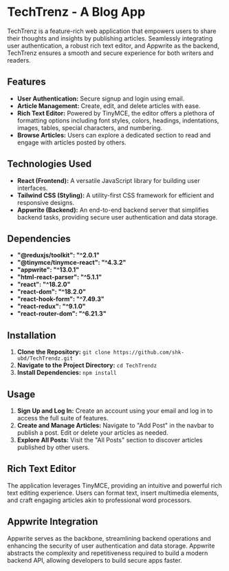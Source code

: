 # TechTrenz - A Blog App

TechTrenz is a feature-rich web application that empowers users to share their thoughts and insights by publishing articles. Seamlessly integrating user authentication, a robust rich text editor, and Appwrite as the backend, TechTrenz ensures a smooth and secure experience for both writers and readers.

## Features

- **User Authentication:** Secure signup and login using email.
- **Article Management:** Create, edit, and delete articles with ease.
- **Rich Text Editor:** Powered by TinyMCE, the editor offers a plethora of formatting options including font styles, colors, headings, indentations, images, tables, special characters, and numbering.
- **Browse Articles:** Users can explore a dedicated section to read and engage with articles posted by others.

## Technologies Used

- **React (Frontend):** A versatile JavaScript library for building user interfaces.
- **Tailwind CSS (Styling):** A utility-first CSS framework for efficient and responsive designs.
- **Appwrite (Backend):** An end-to-end backend server that simplifies backend tasks, providing secure user authentication and data storage.

## Dependencies

- **"@reduxjs/toolkit": "^2.0.1"**
- **"@tinymce/tinymce-react": "^4.3.2"**
- **"appwrite": "^13.0.1"**
- **"html-react-parser": "^5.1.1"**
- **"react": "^18.2.0"**
- **"react-dom": "^18.2.0"**
- **"react-hook-form": "^7.49.3"**
- **"react-redux": "^9.1.0"**
- **"react-router-dom": "^6.21.3"**

## Installation

1. **Clone the Repository:** `git clone https://github.com/shk-ubd/TechTrendz.git`
2. **Navigate to the Project Directory:** `cd TechTrendz`
3. **Install Dependencies:** `npm install`


## Usage

1. **Sign Up and Log In:** Create an account using your email and log in to access the full suite of features.
2. **Create and Manage Articles:** Navigate to "Add Post" in the navbar to publish a post. Edit or delete your articles as needed.
3. **Explore All Posts:** Visit the "All Posts" section to discover articles published by other users.

## Rich Text Editor

The application leverages TinyMCE, providing an intuitive and powerful rich text editing experience. Users can format text, insert multimedia elements, and craft engaging articles akin to professional word processors.

## Appwrite Integration

Appwrite serves as the backbone, streamlining backend operations and enhancing the security of user authentication and data storage. Appwrite abstracts the complexity and repetitiveness required to build a modern backend API, allowing developers to build secure apps faster.
